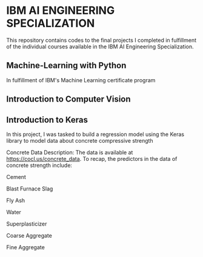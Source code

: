 # IBM AI ENGINEERING SPECIALIZATION
This repository contains codes to the final projects I completed in fulfillment of the individual courses available in the IBM AI Engineering Specialization.

## Machine-Learning with Python
In fulfillment of IBM's Machine Learning certificate program

## Introduction to Computer Vision 

## Introduction to Keras
In this project, I was tasked to build a regression model using the Keras library to model data about concrete compressive strength

Concrete Data Description:
The data is available at https://cocl.us/concrete_data. To recap, the predictors in the data of concrete strength include:

Cement

Blast Furnace Slag

Fly Ash

Water

Superplasticizer

Coarse Aggregate

Fine Aggregate
